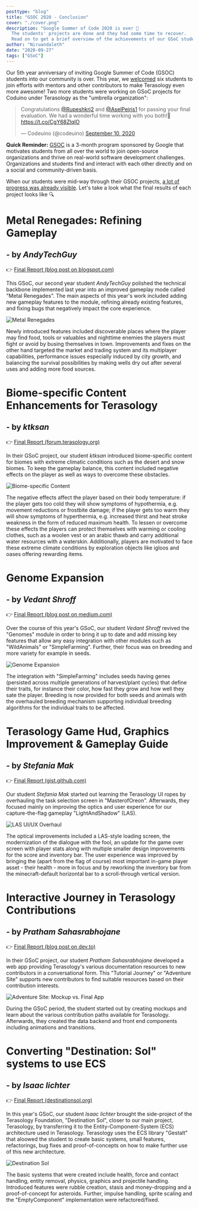 ```yaml
---
posttype: "blog"
title: "GSOC 2020 - Conclusion"
cover: "./cover.png"
description: "Google Summer of Code 2020 is over 🏁 
  The students' projects are done and they had some time to recover.
  Read on to get a brief overview of the achievements of our GSoC students."
author: "Niruandaleth"
date: "2020-09-27"
tags: ["GSoC"]
---
```


Our 5th year anniversary of inviting Google Summer of Code (GSOC) students into our community is over.
This year, we [welcomed](https://terasology.org/2020/05/30/gsoc-2020-students.html) six students to join efforts with mentors and other contributors to make Terasology even more awesome!
Two more students were working on GSoC projects for Coduino under Terasology as the "umbrella organization":
<blockquote class="twitter-tweet"><p lang="en" dir="ltr">Congratulations <a href="https://twitter.com/Rupeshkrj2?ref_src=twsrc%5Etfw">@Rupeshkrj2</a> and <a href="https://twitter.com/AselPeiris1?ref_src=twsrc%5Etfw">@AselPeiris1</a> for passing your final evaluation. We had a wonderful time working with you both!💜 <a href="https://t.co/CgY68ZlqIO">https://t.co/CgY68ZlqIO</a></p>&mdash; Codeuino (@codeuino) <a href="https://twitter.com/codeuino/status/1303993925833613312?ref_src=twsrc%5Etfw">September 10, 2020</a></blockquote> <script async src="https://platform.twitter.com/widgets.js" charset="utf-8"></script> 

**Quick Reminder:** [GSOC](https://summerofcode.withgoogle.com/) is a 3-month program sponsored by Google that motivates students from all over the world to join open-source organizations and thrive on real-world software development challenges.
Organizations and students find and interact with each other directly and on a social and community-driven basis.

When our students were mid-way through their GSOC projects, [a lot of progress was already visible](https://terasology.org/2020/07/19/gsoc-2020-midterm.html).
Let's take a look what the final results of each project looks like 🔍

# Metal Renegades: Refining Gameplay
## - by _AndyTechGuy_

👉 [Final Report (blog post on blogspot.com)](https://andytechguy.blogspot.com/2020/08/gsoc-2020-final-report.html)

This GSoC, our second year student _AndyTechGuy_ polished the technical backbone implemented last year into an improved gameplay mode called "Metal Renegades".
The main aspects of this year's work included adding new gameplay features to the module, refining already existing features, and fixing bugs that negatively impact the core experience.

![Metal Renegades](MR_compilation.png)

Newly introduced features included discoverable places where the player may find food, tools or valuables and nighttime enemies the players must fight or avoid by busing themselves in town.
Improvements and fixes on the other hand targeted the market and trading system and its multiplayer capabilities, performance issues especially induced by city growth, and balancing the survival possibilities by making wells dry out after several uses and adding more food sources.


# Biome-specific Content Enhancements for Terasology
## - by _ktksan_

👉 [Final Report (forum.terasology.org)](https://forum.terasology.org/threads/biome-specific-content-weekly-updates.2322/page-2#post-16881)

In their GSoC project, our student _ktksan_ introduced biome-specific content for biomes with extreme climatic conditions such as the desert and snow biomes.
To keep the gameplay balance, this content included negative effects on the player as well as ways to overcome these obstacles.

![Biome-specific Content](JS_compilation.png)

The negative effects affect the player based on their body temperature: if the player gets too cold they will show symptoms of hypothermia, e.g. movement reductions or frostbite damage; if the player gets too warm they will show symptoms of hyperthermia, e.g. increased thirst and heat stroke weakness in the form of reduced maximum health.
To lessen or overcome these effects the players can protect themselves with warming or cooling clothes, such as a woolen vest or an arabic thawb and carry additional water resources with a waterskin.
Additionally, players are motivated to face these extreme climate conditions by exploration objects like igloos and oases offering rewarding items.


# Genome Expansion
## - by _Vedant Shroff_

👉 [Final Report (blog post on medium.com)](https://medium.com/@vedant.294/gsoc-2020-genome-expansion-wrapping-up-87ab8fd3047b)

Over the course of this year's GSoC, our student _Vedant Shroff_ revived the "Genomes" module in order to bring it up to date and add missing key features that allow any easy integration with other modules such as "WildAnimals" or "SimpleFarming".
Further, their focus was on breeding and more variety for example in seeds.

![Genome Expansion](Genomes_compilation.png)

The integration with "SimpleFarming" includes seeds having genes (persisted across multiple generations of harvest/plant cycles) that define their traits, for instance their color, how fast they grow and how well they sate the player.
Breeding is now provided for both seeds and animals with the overhauled breeding mechanism supporting individual breeding algorithms for the individual traits to be affected.


# Terasology Game Hud, Graphics Improvement & Gameplay Guide
## - by _Stefania Mak_

👉 [Final Report (gist.github.com)](https://gist.github.com/stefaniamak/44ae4cb491d0bec61e77ab7cb513c721)

Our student _Stefania Mak_ started out learning the Terasology UI ropes by overhauling the task selection screen in "MasterofOreon".
Afterwards, they focused mainly on improving the optics and user experience for our capture-the-flag gameplay "LightAndShadow" (LAS).

![LAS UI/UX Overhaul](LAS_compilation.png)

The optical improvements included a LAS-style loading screen, the modernization of the dialogue with the fool, an update for the game over screen with player stats along with multiple smaller design improvements for the score and inventory bar.
The user experience was improved by bringing the (apart from the flag of course) most important in-game player asset - their health - more in focus and by reworking the inventory bar from the minecraft-default horizontal bar to a scroll-through vertical version.


# Interactive Journey in Terasology Contributions
## - by _Pratham Sahasrabhojane_

👉 [Final Report (blog post on dev.to)](https://dev.to/theshubham99/gsoc-final-code-submission-3aad)

In their GSoC project, our student _Pratham Sahasrabhojane_ developed a web app providing Terasology's various documentation resources to new contributors in a conversational form.
This "Tutorial Journey" or "Adventure Site" supports new contributors to find suitable resources based on their contribution interests.

![Adventure Site: Mockup vs. Final App](Outreach_compilation.png)

During the GSoC period, the student started out by creating mockups and learn about the various contribution paths available for Terasology.
Afterwards, they created the data backend and front end components including animations and transitions.


# Converting "Destination: Sol" systems to use ECS
## - by _Isaac lichter_

👉 [Final Report (destinationsol.org)](http://destinationsol.org/2020/08/27/gsoc-wrap-up.html)

In this year's GSoC, our student _Isaac lichter_ brought the side-project of the Terasology Foundation, "Destination Sol", closer to our main project, Terasology, by transferring it to the Entity-Component-System (ECS) architecture used in Terasology.
Terasology uses the ECS library "Gestalt" that aloowed the student to create basic systems, small features, refactorings, bug fixes and proof-of-concepts on how to make further use of this new architecture.

![Destination Sol](DS_compilation.png)

The basic systems that were created include health, force and contact handling, entity removal, physics, graphics and projectile handling.
Introduced features were rubble creation, stasis and money-dropping and a proof-of-concept for asteroids.
Further, impulse handling, sprite scaling and the "EmptyComponent" implementation were refactored/fixed.
